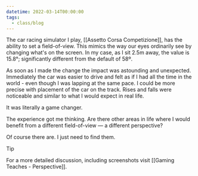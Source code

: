 ```yaml
---
datetime: 2022-03-14T00:00:00
tags:
  - class/blog
---
```


The car racing simulator I play, [[Assetto Corsa Competizione]], has the ability to set a field-of-view. This mimics the way our eyes ordinarily see by changing what's on the screen. In my case, as I sit 2.5m away, the value is 15.8°; significantly different from the default of 58º.

As soon as I made the change the impact was astounding and unexpected. Immediately the car was easier to drive and felt as if I had all the time in the world - even though I was lapping at the same pace. I could be more precise with placement of the car on the track. Rises and falls were noticeable and similar to what I would expect in real life.

It was literally a game changer.

The experience got me thinking. Are there other areas in life where I would benefit from a different field-of-view — a different perspective?

Of course there are. I just need to find them.

> [!TIP]
> For a more detailed discussion, including screenshots visit [[Gaming Teaches - Perspective]].
